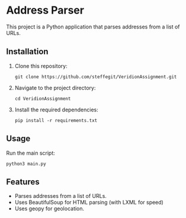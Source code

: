 # Address Parser

This project is a Python application that parses addresses from a list of URLs.

## Installation

1. Clone this repository:
    ```
    git clone https://github.com/steffegit/VeridionAssignment.git
    ```
2. Navigate to the project directory:
    ```
    cd VeridionAssignment
    ```
3. Install the required dependencies:
    ```
    pip install -r requirements.txt
    ```

## Usage

Run the main script:
  ```
  python3 main.py
  ```


## Features

- Parses addresses from a list of URLs.
- Uses BeautifulSoup for HTML parsing (with LXML for speed)
- Uses geopy for geolocation.